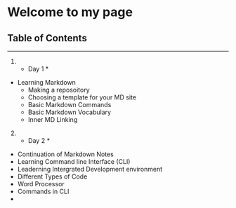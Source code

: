 # Welcome to my page

## Table of Contents
--------------------
1. * Day 1 *
  - Learning Markdown
    - Making a reposoitory
    - Choosing a template for your MD site
    - Basic Markdown Commands
    - Basic Markdown Vocabulary
    - Inner MD Linking
2. * Day 2 *
  - Continuation of Markdown Notes
  - Learning Command line Interface (CLI) 
  - Leaderning Intergrated Development environment
  - Different Types of Code
  - Word Processor
  - Commands in CLI
  -

